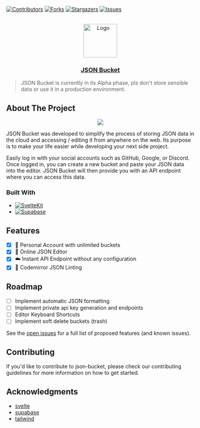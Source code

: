 <!-- Improved compatibility of back to top link: See: https://github.com/othneildrew/Best-README-Template/pull/73 -->

<a name="readme-top"></a>

[![Contributors][contributors-shield]][contributors-url]
[![Forks][forks-shield]][forks-url]
[![Stargazers][stars-shield]][stars-url]
[![Issues][issues-shield]][issues-url]

<!-- PROJECT LOGO -->
<br />
<div align="center">
  <a href="https://github.com/nico-mayer/json-bucket">
    <img src="https://api.iconify.design/carbon:ibm-cloud-direct-link-2-connect.svg?color=%23ffffff" alt="Logo" width="90" height="90">
  </a>

  <h3 align="center">
    <a href="https://json-bucket.vercel.app">JSON Bucket</a>
  </h3>
</div>

> JSON Bucket is currently in its Alpha phase, pls don't store sensible data or use it in a production environment.

<!-- ABOUT THE PROJECT -->

## About The Project

<p align="center">
<img src="./static/showcase.gif" />
</p>
JSON Bucket was developed to simplify the process of storing JSON data in the cloud and accessing / editing it from anywhere on the web. Its purpose is to make your life easier while developing your next side project.

Easily log in with your social accounts such as GitHub, Google, or Discord. Once logged in, you can create a new bucket and paste your JSON data into the editor. JSON Bucket will then provide you with an API endpoint where you can access this data.

### Built With

-   [![SvelteKit][svelte.dev]][svelte-url]
-   [![Supabase][supabase.com]][supabase-url]

## Features

-   [x] 🔐 Personal Account with unlimited buckets
-   [x] 📄 Online JSON Editor
-   [x] ☁️ Instant API Endpoint without any configuration
-   [x] 🛟 Codemirror JSON Linting

## Roadmap

-   [ ] Implement automatic JSON formatting
-   [ ] Implement private api key generation and endpoints
-   [ ] Editor Keyboard Shortcuts
-   [ ] Implement soft delete buckets (trash)

See the [open issues](https://github.com/Nico-Mayer/json-bucket/issues) for a full list of proposed features (and known issues).

<!-- CONTRIBUTING -->

## Contributing

If you'd like to contribute to json-bucket, please check our contributing guidelines for more information on how to get started.

## Acknowledgments

-   [svelte](https://svelte.dev/)
-   [supabase](https://supabase.com/)
-   [tailwind](https://tailwindcss.com/)

<!-- MARKDOWN LINKS & IMAGES -->
<!-- https://www.markdownguide.org/basic-syntax/#reference-style-links -->

[contributors-shield]: https://img.shields.io/github/contributors/Nico-Mayer/json-bucket.svg?style=for-the-badge
[contributors-url]: https://github.com/Nico-Mayer/json-bucket/graphs/contributors
[forks-shield]: https://img.shields.io/github/forks/Nico-Mayer/json-bucket.svg?style=for-the-badge
[forks-url]: https://github.com/Nico-Mayer/json-bucket/network/members
[stars-shield]: https://img.shields.io/github/stars/Nico-Mayer/json-bucket.svg?style=for-the-badge
[stars-url]: https://github.com/Nico-Mayer/json-bucket/stargazers
[issues-shield]: https://img.shields.io/github/issues/Nico-Mayer/json-bucket.svg?style=for-the-badge
[issues-url]: https://github.com/Nico-Mayer/json-bucket/issues
[product-screenshot]: frontend/src/assets/images/app.png
[svelte.dev]: https://img.shields.io/badge/Svelte-4A4A55?style=for-the-badge&logo=svelte&logoColor=FF3E00
[supabase.com]: https://shields.io/badge/supabase-black?logo=supabase&style=for-the-badge
[svelte-url]: https://svelte.dev/
[supabase-url]: https://supabase.com/
[wails.dev]: https://img.shields.io/badge/Go-4A4A55?style=for-the-badge&logo=go&logoColor=29BEB0
[wails-url]: https://wails.io/
[releases-page]: https://github.com/Nico-Mayer/json-bucket/releases
